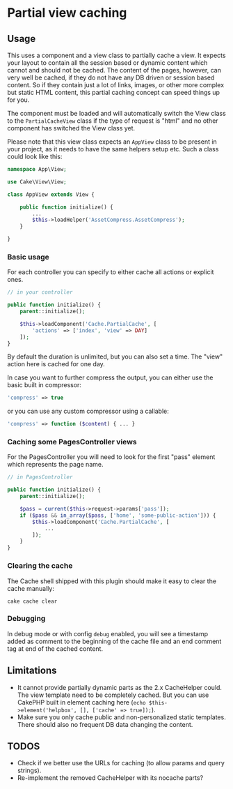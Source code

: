 # Partial view caching

## Usage
This uses a component and a view class to partially cache a view.
It expects your layout to contain all the session based or dynamic content which cannot and should not be cached.
The content of the pages, however, can very well be cached, if they do not have any DB driven or session based content.
So if they contain just a lot of links, images, or other more complex but static HTML content, this partial caching concept
can speed things up for you.

The component must be loaded and will automatically switch the View class to the `PartialCacheView` class
if the type of request is "html" and no other component has switched the View class yet.

Please note that this view class expects an `AppView` class to be present in your project, as it needs to have
the same helpers setup etc. Such a class could look like this:
```php
namespace App\View;

use Cake\View\View;

class AppView extends View {

	public function initialize() {
		...
		$this->loadHelper('AssetCompress.AssetCompress');
	}

}
```

### Basic usage
For each controller you can specify to either cache all actions or explicit ones.

```php
// in your controller

public function initialize() {
	parent::initialize();

	$this->loadComponent('Cache.PartialCache', [
		'actions' => ['index', 'view' => DAY]
	]);
}
```
By default the duration is unlimited, but you can also set a time. The "view" action here is cached for one day.

In case you want to further compress the output, you can either use the basic built in compressor:
```php
'compress' => true
```
or you can use any custom compressor using a callable:
```php
'compress' => function ($content) { ... }
```

### Caching some PagesController views
For the PagesController you will need to look for the first "pass" element which represents the page name.

```php
// in PagesController

public function initialize() {
	parent::initialize();

	$pass = current($this->request->params['pass']);
	if ($pass && in_array($pass, ['home', 'some-public-action'])) {
		$this->loadComponent('Cache.PartialCache', [
			...
		]);
	}
}
```


### Clearing the cache

The Cache shell shipped with this plugin should make it easy to clear the cache manually:
```
cake cache clear
```


### Debugging
In debug mode or with config `debug` enabled, you will see a timestamp added as comment to the beginning of the cache file
and an end comment tag at end of the cached content.

## Limitations
- It cannot provide partially dynamic parts as the 2.x CacheHelper could. The view template need to be completely cached.
But you can use CakePHP built in element caching here (`echo $this->element('helpbox', [], ['cache' => true]);`).
- Make sure you only cache public and non-personalized static templates. There should also no frequent DB data changing the content.

## TODOS
- Check if we better use the URLs for caching (to allow params and query strings).
- Re-implement the removed CacheHelper with its nocache parts?
